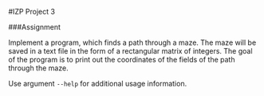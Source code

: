 #IZP Project 3

###Assignment

Implement a program, which finds a path through a maze. The maze will be saved in a text file in the form of a rectangular matrix of integers. The goal of the program is to print out the coordinates of the fields of the path through the maze.

Use argument `--help` for additional usage information.
